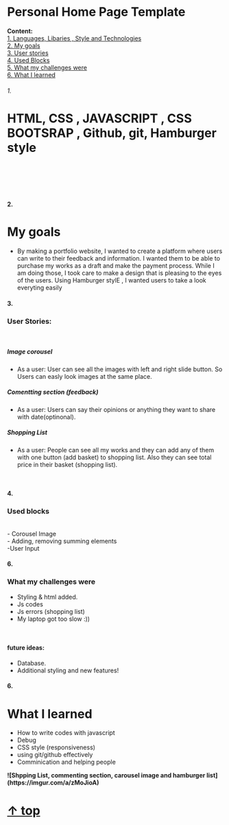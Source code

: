 # Personal Home Page  Template


**Content:**
<br>
[1. Languages, Libaries , Style and Technologies](#1)
<br>
[2. My goals](#2)
<br>
[3. User stories](#3)
<br>
[4. Used Blocks](#4)
<br>
[5. What my challenges were](#5)
<br>
[6. What I learned](#6)
<br>

###### 1.          
# HTML, CSS , JAVASCRIPT , CSS BOOTSRAP , Github, git, Hamburger style
<br>
<br>
<br>
<br> 

#### 2.
# My goals
- By making a portfolio website, I wanted to create a platform where users can write to their feedback and information. I wanted them to be able to purchase my works as a  draft and make the payment process. While I am doing those, I took care to make a design that is pleasing to the eyes of the users. Using Hamburger stylE , I wanted users to take a look everyting easily

#### 3.
### User Stories:
<br>

##### Image corousel
- As a user: User can see all the images with left and right slide button. So Users can easly look images at the same place.
##### Comentting section (feedback)
- As a user: Users can say their opinions or anything they want to share with date(optinonal). 
##### Shopping List
- As a user: People can see all my works and they can add any of them with one button (add basket) to shopping list. Also they can see total price in their basket (shopping list).

<br>

#### 4.
### Used blocks 
<br>
- Corousel Image
<br>
- Adding, removing summing elements
<br>
-User Input
<br>

#### 6. 
### What my challenges were
- Styling & html added.
- Js codes
- Js errors (shopping list)
- My laptop got too slow :))
<br>

#### future ideas:
- Database.
- Additional styling and new features!

#### 6.
# What I learned
- How to write codes with javascript
- Debug
- CSS style (responsiveness)
- using git/github effectively
- Comminication and helping people
<b>
<b>
  ![Shpping List, commenting section, carousel image and hamburger list](https://imgur.com/a/zMoJioA)
  
#  [↑ top](#readme)
  
<b>
  
<b>

